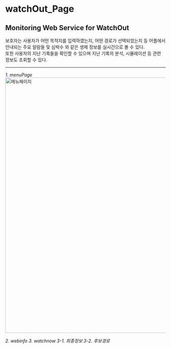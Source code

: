 # watchOut_Page

## Monitoring Web Service for WatchOut

보호자는 사용자가 어떤 목적지를 입력하였는지, 어떤 경로가 선택되었는지 등 어플에서 안내되는 주요 알람들 및 심박수 와 같은 생체 정보를 실시간으로 볼 수 있다.  
또한 사용자의 지난 기록들을 확인할 수 있으며 지난 기록의 분석, 시뮬레이션 등 관련 정보도 조회할 수 있다. 


---
*1. menuPage*
<img width="800" alt="메뉴페이지" src="https://user-images.githubusercontent.com/90150969/191682648-5edf5b32-5ce2-4293-a57b-141208a578b4.png">

*2. webinfo*
*3. watchnow*
*3-1. 최종정보*
*3-2. 후보경로*

